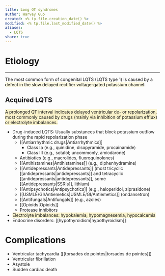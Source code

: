 ```yaml
---
title: Long QT syndromes
author: Harvey Guo
created: <% tp.file.creation_date() %>
modified: <% tp.file.last_modified_date() %>
aliases:
  - LQTS
share: true
---
```


# Etiology
---
The most common form of congenital LQTS (LQTS type 1) is caused by a <mark style="background: #FFF3A34A;">defect in the slow delayed rectifier voltage-gated potassium channel</mark>.
## Acquired LQTS
<span style="background:rgba(240, 200, 0, 0.2)">A prolonged QT interval indicates delayed ventricular de- or repolarization, most commonly caused by drugs (mainly via inhibition of potassium efflux) or electrolyte imbalances.</span>
- Drug-induced LQTS: Usually substances that block potassium outflow during the rapid repolarization phase 
	- [[Antiarrhythmic drugs|Antiarrhythmics]] 
		- Class Ia (e.g., quinidine, disopyramide, procainamide)
		- Class III (e.g., sotalol; uncommonly, amiodarone)
	- Antibiotics (e.g., macrolides, fluoroquinolones)
	- [[Antihistamines|Antihistamines]] (e.g., diphenhydramine)
	- [[Antidepressants|Antidepressants]] (most tricyclic [[antidepressants|antidepressants]] and tetracyclic [[antidepressants|antidepressants]], some [[Antidepressants|SSRIs]], lithium)
	- [[Antipsychotics|Antipsychotics]] (e.g., haloperidol, ziprasidone)
	- [[USMLE/GI/Antiemetics|USMLE/GI/Antiemetics]] (ondansetron)
	- [[Antifungals|Antifungals]] (e.g., azoles)
	- [[Opioids|Opioids]]
	- Protease inhibitors
- <span style="background:rgba(240, 200, 0, 0.2)">Electrolyte imbalances: hypokalemia, hypomagnesemia, hypocalcemia</span>
- Endocrine disorders: [[hypothyroidism|hypothyroidism]]
# Complications
- Ventricular tachycardia ([[torsades de pointes|torsades de pointes]])
- Ventricular fibrillation
- Asystole
- Sudden cardiac death